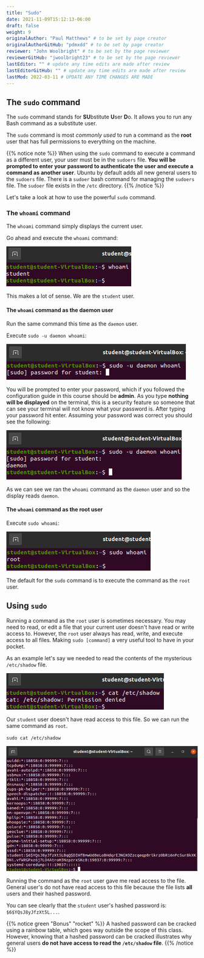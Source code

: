```yaml
---
title: "Sudo"
date: 2021-11-09T15:12:13-06:00
draft: false
weight: 9
originalAuthor: "Paul Matthews" # to be set by page creator
originalAuthorGitHub: "pdmxdd" # to be set by page creator
reviewer: "John Woolbright" # to be set by the page reviewer
reviewerGitHub: "jwoolbright23" # to be set by the page reviewer
lastEditor: "" # update any time edits are made after review
lastEditorGitHub: "" # update any time edits are made after review
lastMod: 2022-03-11 # UPDATE ANY TIME CHANGES ARE MADE
---
```


## The `sudo` command

The `sudo` command stands for **SU**bstitute **U**ser **D**o. It allows you to run any Bash command as a substitute user.

The `sudo` command is most *commonly used* to run a command as the **root** user that has full permissions to everything on the machine.

{{% notice note %}}
When using the `sudo` command to execute a command as a different user, your user must be in the `sudoers` file. **You will be prompted to enter your password to authenticate the user and execute a command as another user**. Ubuntu by default adds all new general users to the `sudoers` file. There is a `sudoer` bash command for managing the `sudoers` file. The `sudoer` file exists in the `/etc` directory.
{{% /notice %}}

Let's take a look at how to use the powerful `sudo` command.

### The `whoami` command

The `whoami` command simply displays the current user.

Go ahead and execute the `whoami` command:

![whoami](pictures/whoami.png?classes=border)

This makes a lot of sense. We are the `student` user.

#### The `whoami` command as the daemon user

Run the same command this time as the `daemon` user.

Execute `sudo -u daemon whoami`:

![sudo -u daemon whoami](pictures/daemon-whoami.png?classes=border)

You will be prompted to enter your password, which if you followed the configuration guide in this course should be **admin**. As you type **nothing will be displayed** on the terminal, this is a security feature so someone that can see your terminal will not know what your password is. After typing your password hit enter. Assuming your password was correct you should see the following:

![sudo -u daemon whoami results](pictures/daemon-whoami-results.png?classes=border)

As we can see we ran the `whoami` command as the `daemon` user and so the display reads `daemon`.

#### The `whoami` command as the root user

Execute `sudo whoami`:

![sudo whoami](pictures/root-whoami.png?classes=border)

The default for the `sudo` command is to execute the command as the `root` user.

## Using `sudo`

Running a command as the `root` user is sometimes necessary. You may need to read, or edit a file that your current user doesn't have read or write access to. However, the `root` user always has read, write, and execute access to all files. Making `sudo [command]` a very useful tool to have in your pocket.

As an example let's say we needed to read the contents of the mysterious `/etc/shadow` file.

![cat /etc/shadow](pictures/cat-etc-shadow.png?classes=border)

Our `student` user doesn't have read access to this file. So we can run the same command as `root`.

`sudo cat /etc/shadow`

![sudo cat /etc/shadow](pictures/sudo-cat-etc-shadow.png?classes=border)

Running the command as the `root` user gave me read access to the file. General user's do not have read access to this file because the file lists **all** users and their hashed password.

You can see clearly that the `student` user's hashed password is: `$6$YQsJ8yJfzXt5L...`. 

{{% notice green "Bonus" "rocket" %}}
A hashed password can be cracked using a rainbow table, which goes way outside the scope of this class. However, knowing that a hashed password can be cracked illustrates why general users **do not have access to read the `/etc/shadow` file**.
{{% /notice %}}